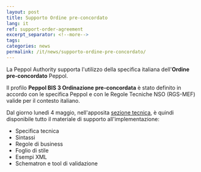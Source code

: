 ```yaml
---
layout: post
title: Supporto Ordine pre-concordato
lang: it
ref: support-order-agreement
excerpt_separator: <!--more-->
tags:
categories: news
permalink: /it/news/supporto-ordine-pre-concordato/
---
```


La Peppol Authority supporta l'utilizzo della specifica italiana dell'**Ordine
pre-concordato** Peppol.

Il profilo **Peppol BIS 3 Ordinazione pre-concordata** è stato definito in
accordo con le specifica Peppol e con le Regole Tecniche NSO (RGS-MEF) valide
per il contesto italiano.<!--more-->

Dal giorno lunedì 4 maggio, nell'apposita [sezione
tecnica](https://peppol-docs.agid.gov.it/docs/my_index.jsp), è quindi
disponibile tutto il materiale di supporto all'implementazione:

-   Specifica tecnica
-   Sintassi
-   Regole di business
-   Foglio di stile
-   Esempi XML
-   Schematron e tool di validazione
